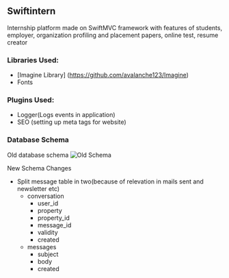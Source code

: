 ## Swiftintern ##
Internship platform made on SwiftMVC framework with features of students, employer, organization profiling and placement papers, online test, resume creator

### Libraries Used: ###
- [Imagine Library] (https://github.com/avalanche123/Imagine)
- Fonts

### Plugins Used: ###
- Logger(Logs events in application)
- SEO (setting up meta tags for website)

### Database Schema ###
Old database schema
![Old Schema](https://97737482b27309a5b4daff7d6fc6d47f0100ec30.googledrive.com/secure/AAyT6L-A1dhWZgyYjXsS3_OFBSjoQpO2Y7yjvyqlnkf7FOZoP18BdGHFiWCDxHDqQZYDK4vLA4IwIQbI2u62DmOckwiUGTebznheTjEG624HSHQbG83OImXsn8CWGpsSA0IywzPKFya0h-bxqprXd7uYg3vOKpDAGhkNcgErKyvalt7ag-Y4egnrHEWGBAaxCUaIRwZ371ifXB0JFDc9-eOBPql2l3svLnMCLBpWdIHewXnWAslKA4LCapFTcSAQk_Y3C4TJKACTdqrMNBhzwrc4jybHs9gF3jKcsuRLtX3wmksL00hnv9_K_O7weaZ6TY7KNOMgeXB8FMu1POJzj9c4K_RBmcuKAmfHcSJUVqLxnB6RYc4qbqMeTEAGObH-M5c3XVly8IAnsO_ylukDfwGaMa6OMl_5K7xVjX8ZVvklcGollJl7eZEJaAaZF4Kv2j6fRFvf9cWVzEkhsVm-v3LDkf56cUS3wNr0Tdk6lM3Q85fJ_BAUQ-lWq4xTUbZLNIC6ITmijwkehyoE1O2e7i0SXNxYMccIJxq19hHFNKmsrW1t0H30ZqiyJYMP9pvYXhUkkv9in82LsuUc0FSgNfU2TLGoCS8zAA==/host/0BwUyS5h96GJLfnV6VWZqQlVmdzZPX2hpZFZmVkQwcEJFTUZvekZzemxSTy1VQUtQbG1ySzg/swiftintern.png)

New Schema Changes
- Split message table in two(because of relevation in mails sent and newsletter etc)
    - conversation
        - user_id
        - property
        - property_id
        - message_id
        - validity
        - created
    - messages
        - subject
        - body
        - created
